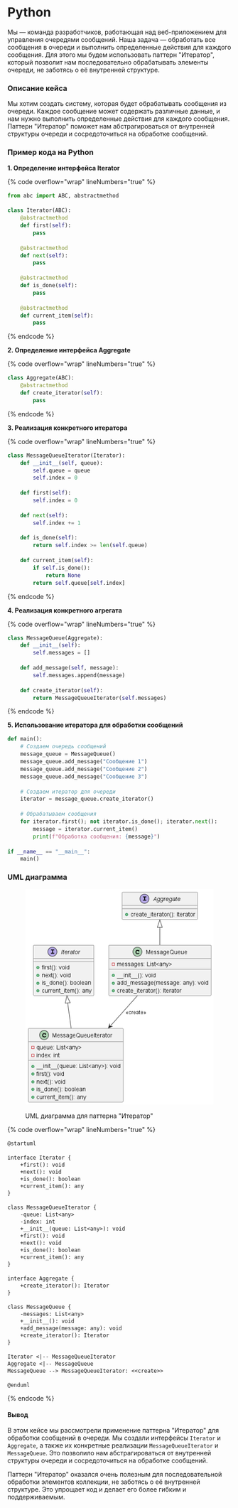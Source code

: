 # Python

Мы — команда разработчиков, работающая над веб-приложением для управления очередями сообщений. Наша задача — обработать все сообщения в очереди и выполнить определенные действия для каждого сообщения. Для этого мы будем использовать паттерн "Итератор", который позволит нам последовательно обрабатывать элементы очереди, не заботясь о её внутренней структуре.

### Описание кейса

Мы хотим создать систему, которая будет обрабатывать сообщения из очереди. Каждое сообщение может содержать различные данные, и нам нужно выполнить определенные действия для каждого сообщения. Паттерн "Итератор" поможет нам абстрагироваться от внутренней структуры очереди и сосредоточиться на обработке сообщений.

### Пример кода на Python

**1. Определение интерфейса Iterator**

{% code overflow="wrap" lineNumbers="true" %}
```python
from abc import ABC, abstractmethod

class Iterator(ABC):
    @abstractmethod
    def first(self):
        pass

    @abstractmethod
    def next(self):
        pass

    @abstractmethod
    def is_done(self):
        pass

    @abstractmethod
    def current_item(self):
        pass
```
{% endcode %}

**2. Определение интерфейса Aggregate**

{% code overflow="wrap" lineNumbers="true" %}
```python
class Aggregate(ABC):
    @abstractmethod
    def create_iterator(self):
        pass
```
{% endcode %}

**3. Реализация конкретного итератора**

{% code overflow="wrap" lineNumbers="true" %}
```python
class MessageQueueIterator(Iterator):
    def __init__(self, queue):
        self.queue = queue
        self.index = 0

    def first(self):
        self.index = 0

    def next(self):
        self.index += 1

    def is_done(self):
        return self.index >= len(self.queue)

    def current_item(self):
        if self.is_done():
            return None
        return self.queue[self.index]
```
{% endcode %}

**4. Реализация конкретного агрегата**

{% code overflow="wrap" lineNumbers="true" %}
```python
class MessageQueue(Aggregate):
    def __init__(self):
        self.messages = []

    def add_message(self, message):
        self.messages.append(message)

    def create_iterator(self):
        return MessageQueueIterator(self.messages)
```
{% endcode %}

**5. Использование итератора для обработки сообщений**

```python
def main():
    # Создаем очередь сообщений
    message_queue = MessageQueue()
    message_queue.add_message("Сообщение 1")
    message_queue.add_message("Сообщение 2")
    message_queue.add_message("Сообщение 3")

    # Создаем итератор для очереди
    iterator = message_queue.create_iterator()

    # Обрабатываем сообщения
    for iterator.first(); not iterator.is_done(); iterator.next():
        message = iterator.current_item()
        print(f"Обработка сообщения: {message}")

if __name__ == "__main__":
    main()
```

### UML диаграмма

<figure><img src="../../../../../.gitbook/assets/image (2) (1) (1) (1) (1) (1) (1) (1).png" alt=""><figcaption><p>UML диаграмма для паттерна "Итератор"</p></figcaption></figure>

{% code overflow="wrap" lineNumbers="true" %}
```plantuml
@startuml

interface Iterator {
    +first(): void
    +next(): void
    +is_done(): boolean
    +current_item(): any
}

class MessageQueueIterator {
    -queue: List<any>
    -index: int
    +__init__(queue: List<any>): void
    +first(): void
    +next(): void
    +is_done(): boolean
    +current_item(): any
}

interface Aggregate {
    +create_iterator(): Iterator
}

class MessageQueue {
    -messages: List<any>
    +__init__(): void
    +add_message(message: any): void
    +create_iterator(): Iterator
}

Iterator <|-- MessageQueueIterator
Aggregate <|-- MessageQueue
MessageQueue --> MessageQueueIterator: <<create>>

@enduml
```
{% endcode %}

#### Вывод

В этом кейсе мы рассмотрели применение паттерна "Итератор" для обработки сообщений в очереди. Мы создали интерфейсы `Iterator` и `Aggregate`, а также их конкретные реализации `MessageQueueIterator` и `MessageQueue`. Это позволило нам абстрагироваться от внутренней структуры очереди и сосредоточиться на обработке сообщений.

Паттерн "Итератор" оказался очень полезным для последовательной обработки элементов коллекции, не заботясь о её внутренней структуре. Это упрощает код и делает его более гибким и поддерживаемым.
